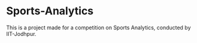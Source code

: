 # Sports-Analytics
This is a project made for a competition on Sports Analytics, conducted by IIT-Jodhpur. 
